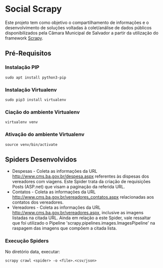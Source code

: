 # Social Scrapy

Este projeto tem como objetivo o compartilhamento de informações e o desenvolvimento de soluções voltadas à colet/análise de dados públicos disponibilizados pela Câmara Municipal de Salvador a partir da utilização do framework [Scrapy](https://scrapy.org/).

## Pré-Requisitos

### Instalação PIP

```
sudo apt install python3-pip
```

### Instalação Virtualenv
```
sudo pip3 install virtualenv 
```

### Ciação do ambiente Virtualenv
```
virtualenv venv
```

### Ativação do ambiente Virtualenv
```
source venv/bin/activate
```

## Spiders Desenvolvidos

* Despesas - Coleta as informações da URL http://www.cms.ba.gov.br/despesa.aspx referentes às dispesas dos vereadores com viagens. Este Spider 
trata da criação de requisições Posts (ASP.net) que visam a paginação da referida URL.
* Contatos - Coleta as informações da URL http://www.cms.ba.gov.br/vereadores_contatos.aspx relacionadas aos contatos dos vereadores.
* Vereadores - Coleta as informações da URL http://www.cms.ba.gov.br/vereadores.aspx, inclusive as imagens listadas na citada URL. Ainda em relação a este Spider, vale ressaltar que foi utilizado o Pipeline 'scrapy.pipelines.images.ImagesPipeline' na raspagem das imagens que compôem a citada lista.

### Execução Spiders

No diretório data, executar:
```
scrapy crawl <spider> -o <file>.<csv/json>
```



